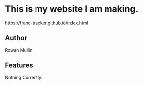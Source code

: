 # This is my website I am making.

https://franc-tracker.github.io/index.html

## Author

Rowan Mullin

## Features

Nothing Currently.
